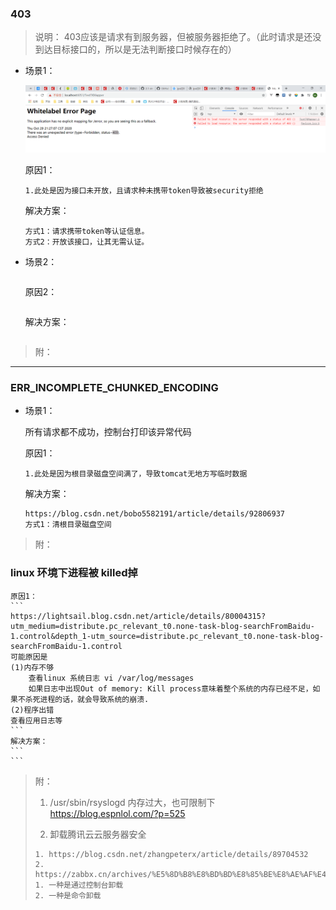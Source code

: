 ###  403 

>说明： 403应该是请求有到服务器，但被服务器拒绝了。（此时请求是还没到达目标接口的，所以是无法判断接口时候存在的） 
 * 场景1： 
   
    ![案例1](./imgs/403case1.png)
	
	原因1：    
	```
	1.此处是因为接口未开放，且请求种未携带token导致被security拒绝
	```
    解决方案：
    ```
    方式1：请求携带token等认证信息。
    方式2：开放该接口，让其无需认证。
	```
	
 * 场景2：    
      ```
      
    ```
    原因2：    
     ```
    
     ```
    解决方案：
      ```
    
      ```
>附： 

- - -

###  ERR_INCOMPLETE_CHUNKED_ENCODING 
>
 * 场景1： 

    所有请求都不成功，控制台打印该异常代码
	
	原因1：    
	```
	1.此处是因为根目录磁盘空间满了，导致tomcat无地方写临时数据
	```
    解决方案：
    ```
    https://blog.csdn.net/bobo5582191/article/details/92806937
    方式1：清根目录磁盘空间
	```
	
>附： 

###  linux 环境下进程被 killed掉    

	原因1：    
	```
	https://lightsail.blog.csdn.net/article/details/80004315?utm_medium=distribute.pc_relevant_t0.none-task-blog-searchFromBaidu-1.control&depth_1-utm_source=distribute.pc_relevant_t0.none-task-blog-searchFromBaidu-1.control
	可能原因是
	(1)内存不够
	    查看linux 系统日志 vi /var/log/messages
	    如果日志中出现Out of memory: Kill process意味着整个系统的内存已经不足，如果不杀死进程的话，就会导致系统的崩溃.
	(2)程序出错
	查看应用日志等
	```
	解决方案：
	```
	```

>附： 
>
>1. /usr/sbin/rsyslogd 内存过大，也可限制下 https://blog.espnlol.com/?p=525
>
>2. 卸载腾讯云云服务器安全
>
>  ```
>  1. https://blog.csdn.net/zhangpeterx/article/details/89704532
>  2. https://zabbx.cn/archives/%E5%8D%B8%E8%BD%BD%E8%85%BE%E8%AE%AF%E4%BA%91%E6%9C%8D%E5%8A%A1%E5%99%A8%E5%AE%89%E5%85%A8%E7%9B%91%E6%8E%A7%E7%BB%84%E4%BB%B6
>  1. 一种是通过控制台卸载
>  2. 一种是命令卸载
>  ```
>
